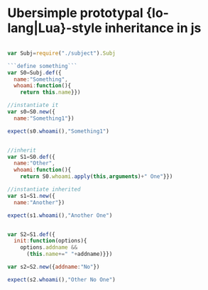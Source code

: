 

Ubersimple prototypal {Io-lang|Lua}-style inheritance in js
================

```javascript

var Subj=require("./subject").Subj

```define something```
var S0=Subj.def({
  name:"Something",
  whoami:function(){
    return this.name}})

//instantiate it
var s0=S0.new({
  name:"Something1"})

expect(s0.whoami(),"Something1")


//inherit
var S1=S0.def({
  name:"Other",
  whoami:function(){
    return S0.whoami.apply(this,arguments)+" One"}})

//instantiate inherited
var s1=S1.new({
  name:"Another"})

expect(s1.whoami(),"Another One")


var S2=S1.def({
  init:function(options){
    options.addname &&
      (this.name+=" "+addname)}})

var s2=S2.new({addname:"No"})

expect(s2.whoami(),"Other No One")
```

